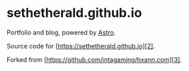 # sethetherald.github.io

Portfolio and blog, powered by [Astro][1].

Source code for [https://sethetherald.github.io][2].

Forked from [https://github.com/intagaming/hxann.com][3].

[1]: https://astro.build
[2]: https://sethetherald.github.io
[3]: https://github.com/intagaming/hxann.com
